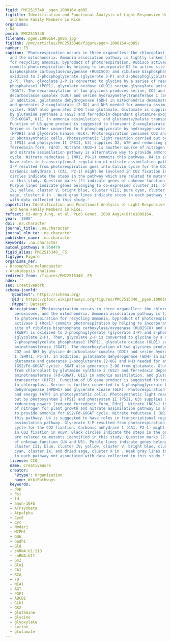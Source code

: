```yaml
---
figid: PMC2515340__pgen.1000164.g005
figtitle: Identification and Functional Analysis of Light-Responsive Unique Genes
  and Gene Family Members in Rice
organisms:
- NA
pmcid: PMC2515340
filename: pgen.1000164.g005.jpg
figlink: /pmc/articles/PMC2515340/figure/pgen-1000164-g005/
number: F5
caption: 'Photorespiration occurs in three organelles: the chloroplast, the peroxisome,
  and the mitochondria. Ammonia association pathway is tightly linked to photorespiration
  for recycling ammonia, byproduct of photorespiration. Rubisco activase 1 (Rca1)
  commits photorespiration by helping to incorporate O2 to active site of ribulose
  bisphosphate carboxylase/oxygenase (RUBISCO) and ribulose bisphosphate (RuBP) is
  oxidized to 3-phosphoglycerate (glycerate 3-P) and 2-phosphoglycolate (glycolate
  2-P). Then, glycolate 2-P is converted to glycine by a series of reactions: 2-phosphoglycolate
  phosphatase1 (PGP1), glycolate oxidase (GLO1) serine-glyoxylate aminotransferase
  (SGAT). The decarboxylation of two glycines produces serine, CO2 and NH3 by glycine
  decarboxlasse complex (GDC) and serine hydroxymethyltransferase 1 (SHMT1, P5-1).
  In addition, gulatamate dehydrogenase (GDH) in mitochondria deaminates glutamate
  and generates 2-oxoglutarate (2-OG) and NH3 needed for ammonia assimilation (GS2/Fd-GOGAT
  cycle). SGAT also generates 2-OG from glutamate. Glutamate is supplied from chloroplast
  by glutamine synthase 2 (GS2) and ferredoxin dependant glutamine-oxoglutarate aminotransferase
  (Fd-GOGAT, U11) in ammonia assimilation, and glutamate/malate transporter (DiT2).
  Function of U5 gene product is suggested to transport 2-oxoglutarate to chloroplast.
  Serine is further converted to 3-phosphoglycerate by hydroxypyruvate dehydrogenase
  (HPDH1) and glycerate kinase (GLK). Photorespiration consumes CO2 and energy (ATP)
  in photosynthetic cells. Photosynthetic light reaction carried out by photosysntem
  I (PSI) and photsystem II (PSII, U3) supplies O2, ATP and reduncing powers (reduced
  ferredoxin form, Fdrd). Nitrate (NO3−) is another source of nitrogen for plant growth
  and nitrate assimilation pathway is alternative way to provide ammonia for GS2/Fd-GOGAT
  cycle. Nitrate reductase 1 (NR1, P9-1) commits this pathway. U4 is suggested to
  have roles in transcriptional regulation of nitrate assimilation pathway. Glycerate
  3-P resulted from photorespiration goes into Calvin cycle for the CO2 fixation.
  Carbonic anhydrase 1 (CA1, P2-1) might be involved in CO2 fixation in RuBP. Black
  circles indicate the steps in the pathway which are related to mutants identified
  in this study. Question marks (?) indicate genes of unknown function (U4 and U5).
  Purple lines indicate genes belonging to co-expressed cluster III; blue, cluster
  IV; yellow, cluster V; bright blue, cluster VIII; pure cyan, cluster IX; and dried
  sage, cluster X in . Weak gray lines indicate steps in each pathway not associated
  with data collected in this study.'
papertitle: Identification and Functional Analysis of Light-Responsive Unique Genes
  and Gene Family Members in Rice.
reftext: Ki-Hong Jung, et al. PLoS Genet. 2008 Aug;4(8):e1000164.
year: '2008'
doi: .na.character
journal_title: .na.character
journal_nlm_ta: .na.character
publisher_name: .na.character
keywords: .na.character
automl_pathway: 0.950479
figid_alias: PMC2515340__F5
figtype: Figure
organisms_ner:
- Drosophila melanogaster
- Arabidopsis thaliana
redirect_from: /figures/PMC2515340__F5
ndex: ''
seo: CreativeWork
schema-jsonld:
  '@context': https://schema.org/
  '@id': https://pfocr.wikipathways.org/figures/PMC2515340__pgen.1000164.g005.html
  '@type': Dataset
  description: 'Photorespiration occurs in three organelles: the chloroplast, the
    peroxisome, and the mitochondria. Ammonia association pathway is tightly linked
    to photorespiration for recycling ammonia, byproduct of photorespiration. Rubisco
    activase 1 (Rca1) commits photorespiration by helping to incorporate O2 to active
    site of ribulose bisphosphate carboxylase/oxygenase (RUBISCO) and ribulose bisphosphate
    (RuBP) is oxidized to 3-phosphoglycerate (glycerate 3-P) and 2-phosphoglycolate
    (glycolate 2-P). Then, glycolate 2-P is converted to glycine by a series of reactions:
    2-phosphoglycolate phosphatase1 (PGP1), glycolate oxidase (GLO1) serine-glyoxylate
    aminotransferase (SGAT). The decarboxylation of two glycines produces serine,
    CO2 and NH3 by glycine decarboxlasse complex (GDC) and serine hydroxymethyltransferase
    1 (SHMT1, P5-1). In addition, gulatamate dehydrogenase (GDH) in mitochondria deaminates
    glutamate and generates 2-oxoglutarate (2-OG) and NH3 needed for ammonia assimilation
    (GS2/Fd-GOGAT cycle). SGAT also generates 2-OG from glutamate. Glutamate is supplied
    from chloroplast by glutamine synthase 2 (GS2) and ferredoxin dependant glutamine-oxoglutarate
    aminotransferase (Fd-GOGAT, U11) in ammonia assimilation, and glutamate/malate
    transporter (DiT2). Function of U5 gene product is suggested to transport 2-oxoglutarate
    to chloroplast. Serine is further converted to 3-phosphoglycerate by hydroxypyruvate
    dehydrogenase (HPDH1) and glycerate kinase (GLK). Photorespiration consumes CO2
    and energy (ATP) in photosynthetic cells. Photosynthetic light reaction carried
    out by photosysntem I (PSI) and photsystem II (PSII, U3) supplies O2, ATP and
    reduncing powers (reduced ferredoxin form, Fdrd). Nitrate (NO3−) is another source
    of nitrogen for plant growth and nitrate assimilation pathway is alternative way
    to provide ammonia for GS2/Fd-GOGAT cycle. Nitrate reductase 1 (NR1, P9-1) commits
    this pathway. U4 is suggested to have roles in transcriptional regulation of nitrate
    assimilation pathway. Glycerate 3-P resulted from photorespiration goes into Calvin
    cycle for the CO2 fixation. Carbonic anhydrase 1 (CA1, P2-1) might be involved
    in CO2 fixation in RuBP. Black circles indicate the steps in the pathway which
    are related to mutants identified in this study. Question marks (?) indicate genes
    of unknown function (U4 and U5). Purple lines indicate genes belonging to co-expressed
    cluster III; blue, cluster IV; yellow, cluster V; bright blue, cluster VIII; pure
    cyan, cluster IX; and dried sage, cluster X in . Weak gray lines indicate steps
    in each pathway not associated with data collected in this study.'
  license: CC0
  name: CreativeWork
  creator:
    '@type': Organization
    name: WikiPathways
  keywords:
  - dap
  - Psi
  - fd
  - anon-16Fb
  - ATPsynbeta
  - Atpalpha
  - CycE
  - cyc
  - Nmdar1
  - MCPH1
  - Gdh
  - Gpdh1
  - Gld
  - snRNA:U1:21D
  - snRNA:U11
  - Gs2
  - Glo1
  - CA1
  - RCA
  - FD
  - NIA1
  - AGT
  - PGP1
  - ABCB1
  - GLU1
  - GS2
  - glutamine
  - glycine
  - glyoxylate
  - serine
  - glutamate
---
```

